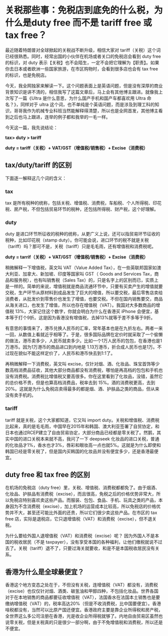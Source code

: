 # 关税那些事：免税店到底免的什么税，为什么是duty free 而不是 tariff free 或 tax free？

最近随着特朗普对全球掀起的关税战不断升级，相信大家对 tariff（关税）这个词已经很熟悉。同时，经常出国的小伙伴在机场或者关口的免税店会看到 duty free 的标识，对 duty 表示【关税】也不会陌生，一定不会把它理解为【职责】。如果你去日本或者欧洲一些国家旅游，在市区购物时，会看到很多店也会有 tax free 的标识，也是免税店。

今天，我全网独家来解读一下。这个问题表面上是英语问题，但是没有深厚的商业背景知识是讲不清的，相信我写了这篇文章后，马上会有其他博主跟进。就像我上次写了一篇《Ultra 是什么意思，为什么国产手机和国产车都喜欢用 Ultra 命名？》，同样对于 ultra 这个词，也不单纯是个英语问题，而是涉及到理工科的知识，哥哥我作为机械专业科班当然能解释得清楚，所以也是全网首发，其他博主看到之后也马上跟进，连举的例子都和我举的一毛一样。

今天这一篇，我先说结论：

**tax> duty > tariff** 

**duty = tariff（关税）+ VAT/GST（增值税/销售税）+ Excise（消费税）**


## tax/duty/tariff 的区别

下面逐一解释这几个词的含义：

### tax

tax 是所有税种的统称，包括关税、增值税、消费税，车船税、个人所得税、印花税、房产税，不但包括贸易环节的税种，还包括所得税、财产税，这个好理解。

### duty

duty 是进口环节所征收的税种的统称，从更广义上说，还可以指贸易环节征收的税种，比如印花税（stamp duty）。你可能会说，进口环节的税不就是关税（tariff）吗？那可不是，关税（tariff）只是毛毛雨，还有增值税和消费税呢。

**duty = tarrif（关税）+ VAT/GST（增值税/销售税）+ Excise（消费税）**

稍微解释一下增值税，英文叫 VAT（Value Added Tax），在一些英联邦国家如澳大利亚、加拿大、新加坡、印度等国家叫 GST（ Goods and Services Tax，商品和服务税），也有叫销售税（Sales Tax）的，只是名字上的区别而已，实质上是一样的。简单的来说，增值税就是商品流通环节中，只要有买卖产生的增值就要交税，生产环节从原材料到成品发生了巨大的增值，所以要交税，最后零售店卖给消费者，从批发价到零售价也发生了增值，也要交税。不但在国内销售要交，商品从海关进口，也发生了增值，所以也存在增值税（VAT）。我国对大多数商品的增值税 13%，大家记住这个数字，你就会明白为什么在香港买 iPhone 会便宜，基本等于打个9折。这是因为香港没有增值税，去掉13%就等于差不多等于9折。

有意思的事情来了，港币兑换人民币的汇率，常年基本也是在九折左右。两者一来一回，从数值上看就近乎相等了。于是，很多国际品牌在定价时就采取了一个偷懒的做法，港币卖多少，人民币就卖多少。比如一个1万人民币的包包，在香港也是1万港币。因为1万港币的商品进口到内地是 1.13万港币，折合成人民币也是1万。不过现在貌似不能这样定价了，人民币和港币快去到1:1了。

再稍微解释一下消费税，英文叫 excise，仅针对烟、酒、化妆品、珠宝首饰等少数高档消费品征收，其他大部分商品都没有消费税，哪怕是再高档的包包和手机也没有消费税。消费税比增值税又要高很多。你在这里看到了化妆品，没错，虽然它的总价格不贵，但是也算高档消费品，税率去到 15%。酒的消费税更高，去到20%。这就是为什么免税店卖得最多的都是烟、酒、护肤品之类的商品，但从来没有卖手机的。

### tariff
tariff 就是关税，这个大家都知道，它又叫 import duty。关税和增值税、消费税比起来，真的是毛毛雨，中国早在2015年和韩国、澳大利亚签署了自贸协定，和日本也通过RCEP建立了自由贸易协定，大部分商品已经都是零关税了。然鹅，其实中国的进口关税本来就不高，我问了一下 deepseek 化妆品的进口关税，普通的化妆品才1%，香水也才3%，唇彩和眼妆高一点也就5%。这就是为什么即使和韩国已经是零关税了，但是国内买韩国的化妆品并没有便宜多少，还是香港最便宜。


## duty free 和 tax free 的区别
在机场的免税店（duty free）里，关税、增值税、消费税都都免了。由于烟酒、化妆品、护肤品有消费税（excise），而且很高，免税之后的价格优势非常大，所以免税店特别喜欢卖这些产品。而服装、包包、食品、手机、玩具之类的产品，本身因为不含消费税（excise），加上机场的运营成本比较高，所以免税店的价格优势并不大，甚至还可能比外面的还贵，所以它们很少卖这些产品。在市区的 tax free 店，实际是退税店，它只退增值税（VAT）和消费税（excise），但不退关税。

为什么要给外国人退增值税（VAT）和消费税（excise）呢？ 因为外国人不是本国的税收居民（不是 taxpayer），没有享受本国的各种福利，让他们缴税就说不过去了。关税（tariff）退不了，只要过海关就要收，和是不是本国税收居民没有关系。


## 香港为什么是全球最便宜？

香港这个地方变态之处在于，不但没有关税，连增值税（VAT）都没有，消费税（excise）也仅仅针对烟、酒类、碳氢油和甲醇四种，不包括化妆品。世界各国对于在本地销售的商品都要征收增值税（VAT），法国香水在法国本土销售也是要缴纳增值税（VAT）的，税率高达20%（但是不收消费税，比中国要便宜）。香港啥税都没有，当然可以比原产国还便宜。香港政府主要是靠企业所得税和房产税，全世界这么多公司注册在香港，光是收企业所得税就够了。内地自由贸易区虽然也说零关税，但是关税真的只是很少一部分啊，由于不免增值税和消费税，所以还是不便宜。